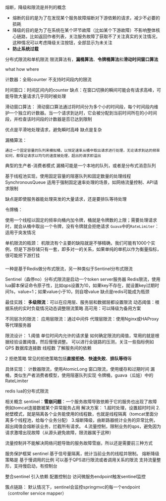 
熔断，降级和限流是并列的概念
- 熔断的目的是为了在发现某个服务故障熔断对下游依赖的请求，减少不必要的损耗
- 降级的目的是为了在系统在某个环节故障（比如某个下游故障）不影响整体核心链路，比如返回作者列表，关注服务故障了获取不了关注真实的关注情况，这种情况可以考虑降级关注按钮，全部显示为未关注
- **防止系统过载**



分布式限流和单机限流
限流算法有，**漏桶算法**、**令牌桶算法**和**滑动时间窗口算法**

what how where

计数器：全局counter
不支持时间段内的限流

时间窗口：时间区间内的counter
缺点：在窗口切换的瞬间可能会有请求高峰，可能导致大量请求几乎同时被处理

滑动窗口算法：
滑动窗口算法通过将时间分为多个小的时间段，每个时间段内维护一个独立的计数器。当一个请求到达时，它会被分配到当前时间所在的小时间段，并检查该时间段的计数器是否已达到限制

优点是平滑地处理请求，避免瞬时高峰
缺点是复杂


漏桶算法：
```text
通过一个固定容量的队列来模拟桶，以恒定速率从桶中取出请求进行处理，无论请求到达的频率如何，都保证请求以均匀的速度被处理，超出的请求即溢出
```


典型的生产者-消费者模式  漏桶可能是一个本地的队列，或者是分布式消息队列

基于线程池实现，使用固定容量的阻塞队列和固定数量的处理线程 SynchronousQueue
适用于强制固定速率处理的场景，如网络流量控制、API请求限制

缺点是即使服务器能处理突发的大量请求，还是要排队等待处理

令牌桶：

使用一个线程以固定的频率向桶内加令牌，桶就是令牌数的上限；需要处理请求时，就会从桶中取出一个令牌，没有令牌就会拒绝请求
`Guava`中的`RateLimiter`：
适用于突发情况



单机限流的瓶颈：
机限流有个主要的缺陷就是不够精确，我们可能有1000个实例，但是下游存储只有一套，即多对一的关系，如果单纯的单机以作为衡量指标，很可能把下游打挂

#####
一种是基于Redis做分布式限流，另一种类似于Sentinel分布式限流

Sentinel（森停no）分布式限流是启动一个token server服务器
Redis限流，使用lua脚本保证命令原子性，比如qps设置为10，如果key不存在，就设置key过期时间1s，value=1；如果value小于10，则自增value
缺点是redis可能成为瓶颈



最佳实践：
**多级限流**：可以在应用层、服务层和数据层都设置限流
动态阈值：根据系统的实时负载情况动态调整限流策略
高可用：可以降级为备用方案



不同层次的限流：
应用层限流：通过中间件
代理层限流：使用Nginx或HAProxy等代理服务器


限流设计：
1.阈值  单位时间内允许的请求量
如何确定限流的阈值，常用的就是根据经验设置阈值，然后慢慢调整。
可以进行全链路的压测，关注一些指标例如QPS 数据库连接数 线程数
了解服务间的依赖

2 拒绝策略  常见的拒绝策略包括**直接拒绝**、**快速失败**、**排队等待**等


具体实现：
计数器限流，使用AtomicLong
窗口限流，使用缓存和过期时间
漏桶，类似生产者消费者模型，使用阻塞队列实现
令牌桶，guava（瓜娃）中的RateLimiter

redis lua的分布式限流

相关概念
sentinel：**雪崩问题**：一个服务故障导致依赖于它的服务也出现了故障
例如tomcat连接数被某个异常服务占用
解决方案：
1.超时处理，设置超时时间
2.舱壁模式，就是隔离各个业务能使用的线程数，也就是线程隔离（tomcat里面分离多个线程池，给每个业务分配）
3.熔断降级，由断路器统计业务的异常比例，超出阈值会熔断该业务，拦截所有请求。
4.流量控制，限制业务的qps，避免因为请求激增出现故障（从源头避免故障，限流器属于这种）

流量控制并不能解决网络问题导致的服务故障雪崩，所以还是需要前三种方式

服务保护框架
sentinel 基于信号量隔离，统计当前业务的线程并限制。
熔断降级策略是 基于慢调用的比例
可以基于QPS进行限流或者调用关系的限流
支持流量整形，支持慢启动，有控制台


整合sentinel
引入依赖 配置控制台 访问微服务endpoint触发sentinel监控

簇点链路：
默认情况下，sentinel会监控springmvc的每一个endpoint（controller service mapper）
